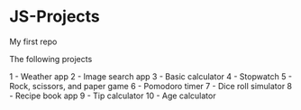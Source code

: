 # JS-Projects
My first repo

The following projects

1 - Weather app
2 - Image search app
3 - Basic calculator
4 - Stopwatch
5 - Rock, scissors, and paper game
6  - Pomodoro timer
7 - Dice roll simulator
8  - Recipe book app
9 - Tip calculator
10 - Age calculator
